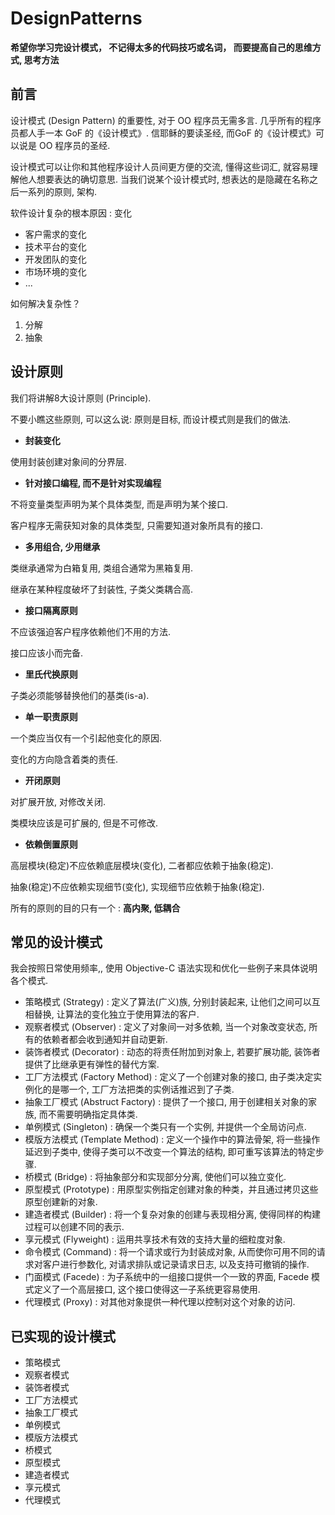 # DesignPatterns
**希望你学习完设计模式， 不记得太多的代码技巧或名词， 而要提高自己的思维方式, 思考方法**
## 前言
设计模式 (Design Pattern) 的重要性, 对于 OO 程序员无需多言. 几乎所有的程序员都人手一本 GoF 的《设计模式》.
信耶稣的要读圣经, 而GoF 的《设计模式》可以说是 OO 程序员的圣经.

设计模式可以让你和其他程序设计人员间更方便的交流, 懂得这些词汇, 就容易理解他人想要表达的确切意思. 当我们说某个设计模式时, 想表达的是隐藏在名称之后一系列的原则, 架构.

软件设计复杂的根本原因 : 变化
* 客户需求的变化
* 技术平台的变化
* 开发团队的变化
* 市场环境的变化
* ...

如何解决复杂性？
1. 分解
2. 抽象

## 设计原则
我们将讲解8大设计原则 (Principle).

不要小瞧这些原则,  可以这么说: 原则是目标, 而设计模式则是我们的做法.

* **封装变化**

使用封装创建对象间的分界层.

* **针对接口编程, 而不是针对实现编程**

不将变量类型声明为某个具体类型, 而是声明为某个接口.

客户程序无需获知对象的具体类型, 只需要知道对象所具有的接口.

* **多用组合, 少用继承**

类继承通常为白箱复用, 类组合通常为黑箱复用.

继承在某种程度破坏了封装性, 子类父类耦合高.

* **接口隔离原则**

不应该强迫客户程序依赖他们不用的方法.

接口应该小而完备.

* **里氏代换原则**

子类必须能够替换他们的基类(is-a).

* **单一职责原则**

一个类应当仅有一个引起他变化的原因.

变化的方向隐含着类的责任.

* **开闭原则**

对扩展开放, 对修改关闭.

类模块应该是可扩展的, 但是不可修改.

* **依赖倒置原则**

高层模块(稳定)不应依赖底层模块(变化), 二者都应依赖于抽象(稳定).

抽象(稳定)不应依赖实现细节(变化), 实现细节应依赖于抽象(稳定).

所有的原则的目的只有一个 : **高内聚, 低耦合**

## 常见的设计模式
我会按照日常使用频率,, 使用 Objective-C 语法实现和优化一些例子来具体说明各个模式.

* 策略模式 (Strategy) : 定义了算法(广义)族, 分别封装起来, 让他们之间可以互相替换, 让算法的变化独立于使用算法的客户.
* 观察者模式 (Observer) : 定义了对象间一对多依赖, 当一个对象改变状态, 所有的依赖者都会收到通知并自动更新.
* 装饰者模式 (Decorator) : 动态的将责任附加到对象上, 若要扩展功能, 装饰者提供了比继承更有弹性的替代方案.
* 工厂方法模式  (Factory Method) : 定义了一个创建对象的接口, 由子类决定实例化的是哪一个, 工厂方法把类的实例话推迟到了子类.
* 抽象工厂模式 (Abstruct Factory) : 提供了一个接口, 用于创建相关对象的家族, 而不需要明确指定具体类.
* 单例模式 (Singleton) : 确保一个类只有一个实例, 并提供一个全局访问点.
* 模版方法模式 (Template Method) : 定义一个操作中的算法骨架, 将一些操作延迟到子类中, 使得子类可以不改变一个算法的结构, 即可重写该算法的特定步骤.
* 桥模式 (Bridge) : 将抽象部分和实现部分分离, 使他们可以独立变化.
* 原型模式 (Prototype) : 用原型实例指定创建对象的种类，并且通过拷贝这些原型创建新的对象.
* 建造者模式 (Builder) : 将一个复杂对象的创建与表现相分离, 使得同样的构建过程可以创建不同的表示.
* 享元模式 (Flyweight) : 运用共享技术有效的支持大量的细粒度对象.
* 命令模式 (Command) : 将一个请求或行为封装成对象, 从而使你可用不同的请求对客户进行参数化, 对请求排队或记录请求日志, 以及支持可撤销的操作.
* 门面模式 (Facede) : 为子系统中的一组接口提供一个一致的界面, Facede 模式定义了一个高层接口, 这个接口使得这一子系统更容易使用.
* 代理模式 (Proxy) : 对其他对象提供一种代理以控制对这个对象的访问.
## 已实现的设计模式

* 策略模式
* 观察者模式
* 装饰者模式
* 工厂方法模式
* 抽象工厂模式
* 单例模式
* 模版方法模式
* 桥模式
* 原型模式
* 建造者模式
* 享元模式
* 代理模式
